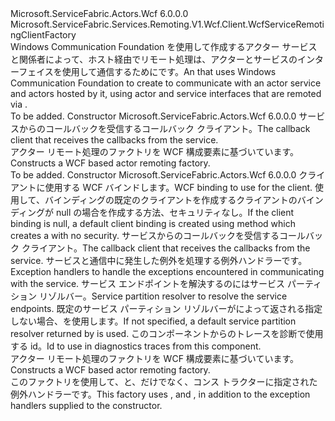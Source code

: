 <Type Name="WcfActorRemotingClientFactory" FullName="Microsoft.ServiceFabric.Actors.Remoting.V1.Wcf.Client.WcfActorRemotingClientFactory">
  <TypeSignature Language="C#" Value="public class WcfActorRemotingClientFactory : Microsoft.ServiceFabric.Services.Remoting.V1.Wcf.Client.WcfServiceRemotingClientFactory" />
  <TypeSignature Language="ILAsm" Value=".class public auto ansi beforefieldinit WcfActorRemotingClientFactory extends Microsoft.ServiceFabric.Services.Remoting.V1.Wcf.Client.WcfServiceRemotingClientFactory" />
  <TypeSignature Language="DocId" Value="T:Microsoft.ServiceFabric.Actors.Remoting.V1.Wcf.Client.WcfActorRemotingClientFactory" />
  <TypeSignature Language="VB.NET" Value="Public Class WcfActorRemotingClientFactory&#xA;Inherits WcfServiceRemotingClientFactory" />
  <TypeSignature Language="F#" Value="type WcfActorRemotingClientFactory = class&#xA;    inherit WcfServiceRemotingClientFactory" />
  <AssemblyInfo>
    <AssemblyName>Microsoft.ServiceFabric.Actors.Wcf</AssemblyName>
    <AssemblyVersion>6.0.0.0</AssemblyVersion>
  </AssemblyInfo>
  <Base>
    <BaseTypeName>Microsoft.ServiceFabric.Services.Remoting.V1.Wcf.Client.WcfServiceRemotingClientFactory</BaseTypeName>
  </Base>
  <Interfaces />
  <Docs>
    <summary>
                <span data-ttu-id="9f80b-101"><see cref="T:Microsoft.ServiceFabric.Services.Remoting.V1.Client.IServiceRemotingClientFactory" /> Windows Communication Foundation を使用して作成する<see cref="T:Microsoft.ServiceFabric.Services.Remoting.V1.Client.IServiceRemotingClient" />アクター サービスと関係者によって、ホスト経由でリモート処理は、アクターとサービスのインターフェイスを使用して通信するために<see cref="T:Microsoft.ServiceFabric.Actors.Remoting.V1.Wcf.Runtime.WcfActorServiceRemotingListener" />です。</span><span class="sxs-lookup"><span data-stu-id="9f80b-101">An <see cref="T:Microsoft.ServiceFabric.Services.Remoting.V1.Client.IServiceRemotingClientFactory" /> that uses Windows Communication Foundation to create <see cref="T:Microsoft.ServiceFabric.Services.Remoting.V1.Client.IServiceRemotingClient" /> to communicate with an actor service and actors hosted by it, using actor and service interfaces that are remoted via <see cref="T:Microsoft.ServiceFabric.Actors.Remoting.V1.Wcf.Runtime.WcfActorServiceRemotingListener" />.</span></span>
                </summary>
    <remarks>To be added.</remarks>
  </Docs>
  <Members>
    <Member MemberName=".ctor">
      <MemberSignature Language="C#" Value="public WcfActorRemotingClientFactory (Microsoft.ServiceFabric.Services.Remoting.V1.IServiceRemotingCallbackClient callbackClient);" />
      <MemberSignature Language="ILAsm" Value=".method public hidebysig specialname rtspecialname instance void .ctor(class Microsoft.ServiceFabric.Services.Remoting.V1.IServiceRemotingCallbackClient callbackClient) cil managed" />
      <MemberSignature Language="DocId" Value="M:Microsoft.ServiceFabric.Actors.Remoting.V1.Wcf.Client.WcfActorRemotingClientFactory.#ctor(Microsoft.ServiceFabric.Services.Remoting.V1.IServiceRemotingCallbackClient)" />
      <MemberSignature Language="VB.NET" Value="Public Sub New (callbackClient As IServiceRemotingCallbackClient)" />
      <MemberSignature Language="F#" Value="new Microsoft.ServiceFabric.Actors.Remoting.V1.Wcf.Client.WcfActorRemotingClientFactory : Microsoft.ServiceFabric.Services.Remoting.V1.IServiceRemotingCallbackClient -&gt; Microsoft.ServiceFabric.Actors.Remoting.V1.Wcf.Client.WcfActorRemotingClientFactory" Usage="new Microsoft.ServiceFabric.Actors.Remoting.V1.Wcf.Client.WcfActorRemotingClientFactory callbackClient" />
      <MemberType>Constructor</MemberType>
      <AssemblyInfo>
        <AssemblyName>Microsoft.ServiceFabric.Actors.Wcf</AssemblyName>
        <AssemblyVersion>6.0.0.0</AssemblyVersion>
      </AssemblyInfo>
      <Parameters>
        <Parameter Name="callbackClient" Type="Microsoft.ServiceFabric.Services.Remoting.V1.IServiceRemotingCallbackClient" />
      </Parameters>
      <Docs>
        <param name="callbackClient">
                <span data-ttu-id="9f80b-102">サービスからのコールバックを受信するコールバック クライアント。</span><span class="sxs-lookup"><span data-stu-id="9f80b-102">The callback client that receives the callbacks from the service.</span></span>
            </param>
        <summary>
                <span data-ttu-id="9f80b-103">アクター リモート処理のファクトリを WCF 構成要素に基づいています。</span><span class="sxs-lookup"><span data-stu-id="9f80b-103">Constructs a WCF based actor remoting factory.</span></span>
            </summary>
        <remarks>To be added.</remarks>
      </Docs>
    </Member>
    <Member MemberName=".ctor">
      <MemberSignature Language="C#" Value="public WcfActorRemotingClientFactory (System.ServiceModel.Channels.Binding clientBinding, Microsoft.ServiceFabric.Services.Remoting.V1.IServiceRemotingCallbackClient callbackClient, System.Collections.Generic.IEnumerable&lt;Microsoft.ServiceFabric.Services.Communication.Client.IExceptionHandler&gt; exceptionHandlers = null, Microsoft.ServiceFabric.Services.Client.IServicePartitionResolver servicePartitionResolver = null, string traceId = null);" />
      <MemberSignature Language="ILAsm" Value=".method public hidebysig specialname rtspecialname instance void .ctor(class System.ServiceModel.Channels.Binding clientBinding, class Microsoft.ServiceFabric.Services.Remoting.V1.IServiceRemotingCallbackClient callbackClient, class System.Collections.Generic.IEnumerable`1&lt;class Microsoft.ServiceFabric.Services.Communication.Client.IExceptionHandler&gt; exceptionHandlers, class Microsoft.ServiceFabric.Services.Client.IServicePartitionResolver servicePartitionResolver, string traceId) cil managed" />
      <MemberSignature Language="DocId" Value="M:Microsoft.ServiceFabric.Actors.Remoting.V1.Wcf.Client.WcfActorRemotingClientFactory.#ctor(System.ServiceModel.Channels.Binding,Microsoft.ServiceFabric.Services.Remoting.V1.IServiceRemotingCallbackClient,System.Collections.Generic.IEnumerable{Microsoft.ServiceFabric.Services.Communication.Client.IExceptionHandler},Microsoft.ServiceFabric.Services.Client.IServicePartitionResolver,System.String)" />
      <MemberSignature Language="VB.NET" Value="Public Sub New (clientBinding As Binding, callbackClient As IServiceRemotingCallbackClient, Optional exceptionHandlers As IEnumerable(Of IExceptionHandler) = null, Optional servicePartitionResolver As IServicePartitionResolver = null, Optional traceId As String = null)" />
      <MemberSignature Language="F#" Value="new Microsoft.ServiceFabric.Actors.Remoting.V1.Wcf.Client.WcfActorRemotingClientFactory : System.ServiceModel.Channels.Binding * Microsoft.ServiceFabric.Services.Remoting.V1.IServiceRemotingCallbackClient * seq&lt;Microsoft.ServiceFabric.Services.Communication.Client.IExceptionHandler&gt; * Microsoft.ServiceFabric.Services.Client.IServicePartitionResolver * string -&gt; Microsoft.ServiceFabric.Actors.Remoting.V1.Wcf.Client.WcfActorRemotingClientFactory" Usage="new Microsoft.ServiceFabric.Actors.Remoting.V1.Wcf.Client.WcfActorRemotingClientFactory (clientBinding, callbackClient, exceptionHandlers, servicePartitionResolver, traceId)" />
      <MemberType>Constructor</MemberType>
      <AssemblyInfo>
        <AssemblyName>Microsoft.ServiceFabric.Actors.Wcf</AssemblyName>
        <AssemblyVersion>6.0.0.0</AssemblyVersion>
      </AssemblyInfo>
      <Parameters>
        <Parameter Name="clientBinding" Type="System.ServiceModel.Channels.Binding" />
        <Parameter Name="callbackClient" Type="Microsoft.ServiceFabric.Services.Remoting.V1.IServiceRemotingCallbackClient" />
        <Parameter Name="exceptionHandlers" Type="System.Collections.Generic.IEnumerable&lt;Microsoft.ServiceFabric.Services.Communication.Client.IExceptionHandler&gt;" />
        <Parameter Name="servicePartitionResolver" Type="Microsoft.ServiceFabric.Services.Client.IServicePartitionResolver" />
        <Parameter Name="traceId" Type="System.String" />
      </Parameters>
      <Docs>
        <param name="clientBinding">
                <span data-ttu-id="9f80b-104">クライアントに使用する WCF バインドします。</span><span class="sxs-lookup"><span data-stu-id="9f80b-104">WCF binding to use for the client.</span></span> <span data-ttu-id="9f80b-105">使用して、バインディングの既定のクライアントを作成するクライアントのバインディングが null の場合<see cref="M:Microsoft.ServiceFabric.Services.Communication.Wcf.WcfUtility.CreateTcpClientBinding(System.Int64,System.TimeSpan,System.TimeSpan)" />を作成する方法、<see cref="T:System.ServiceModel.NetTcpBinding" />セキュリティなし。</span><span class="sxs-lookup"><span data-stu-id="9f80b-105">If the client binding is null, a default client binding is created using <see cref="M:Microsoft.ServiceFabric.Services.Communication.Wcf.WcfUtility.CreateTcpClientBinding(System.Int64,System.TimeSpan,System.TimeSpan)" /> method which creates a <see cref="T:System.ServiceModel.NetTcpBinding" /> with no security.</span></span>
                </param>
        <param name="callbackClient">
                <span data-ttu-id="9f80b-106">サービスからのコールバックを受信するコールバック クライアント。</span><span class="sxs-lookup"><span data-stu-id="9f80b-106">The callback client that receives the callbacks from the service.</span></span>
            </param>
        <param name="exceptionHandlers">
                <span data-ttu-id="9f80b-107">サービスと通信中に発生した例外を処理する例外ハンドラーです。</span><span class="sxs-lookup"><span data-stu-id="9f80b-107">Exception handlers to handle the exceptions encountered in communicating with the service.</span></span>
            </param>
        <param name="servicePartitionResolver">
                <span data-ttu-id="9f80b-108">サービス エンドポイントを解決するのにはサービス パーティション リゾルバー。</span><span class="sxs-lookup"><span data-stu-id="9f80b-108">Service partition resolver to resolve the service endpoints.</span></span> <span data-ttu-id="9f80b-109">既定のサービス パーティション リゾルバーがによって返される指定しない場合、<see cref="M:Microsoft.ServiceFabric.Services.Client.ServicePartitionResolver.GetDefault" />を使用します。</span><span class="sxs-lookup"><span data-stu-id="9f80b-109">If not specified, a default service partition resolver returned by <see cref="M:Microsoft.ServiceFabric.Services.Client.ServicePartitionResolver.GetDefault" /> is used.</span></span>
                </param>
        <param name="traceId">
                <span data-ttu-id="9f80b-110">このコンポーネントからのトレースを診断で使用する id。</span><span class="sxs-lookup"><span data-stu-id="9f80b-110">Id to use in diagnostics traces from this component.</span></span>
            </param>
        <summary>
                <span data-ttu-id="9f80b-111">アクター リモート処理のファクトリを WCF 構成要素に基づいています。</span><span class="sxs-lookup"><span data-stu-id="9f80b-111">Constructs a WCF based actor remoting factory.</span></span>
            </summary>
        <remarks>
                <span data-ttu-id="9f80b-112">このファクトリを使用して<see cref="T:Microsoft.ServiceFabric.Services.Communication.Wcf.Client.WcfExceptionHandler" />、<see cref="T:Microsoft.ServiceFabric.Services.Remoting.Client.ServiceRemotingExceptionHandler" />と<see cref="T:Microsoft.ServiceFabric.Actors.Remoting.Client.ActorRemotingExceptionHandler" />、だけでなく、コンス トラクターに指定された例外ハンドラーです。</span><span class="sxs-lookup"><span data-stu-id="9f80b-112">This factory uses <see cref="T:Microsoft.ServiceFabric.Services.Communication.Wcf.Client.WcfExceptionHandler" />, <see cref="T:Microsoft.ServiceFabric.Services.Remoting.Client.ServiceRemotingExceptionHandler" /> and <see cref="T:Microsoft.ServiceFabric.Actors.Remoting.Client.ActorRemotingExceptionHandler" />, in addition to the exception handlers supplied to the constructor.</span></span> 
                </remarks>
      </Docs>
    </Member>
  </Members>
</Type>